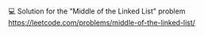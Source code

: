 💻 Solution for the "Middle of the Linked List" problem </br>
https://leetcode.com/problems/middle-of-the-linked-list/
